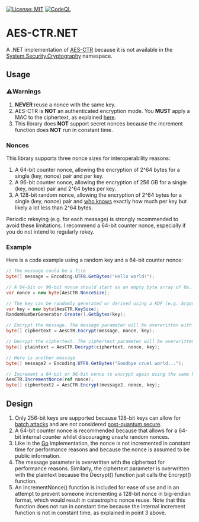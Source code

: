 [![License: MIT](https://img.shields.io/badge/License-MIT-blue.svg)](https://github.com/samuel-lucas6/AES-CTR.NET/blob/main/LICENSE)
[![CodeQL](https://github.com/samuel-lucas6/AES-CTR.NET/actions/workflows/codeql-analysis.yml/badge.svg)](https://github.com/samuel-lucas6/AES-CTR.NET/actions)

# AES-CTR.NET
A .NET implementation of [AES-CTR](https://en.wikipedia.org/wiki/Block_cipher_mode_of_operation#Counter_(CTR)) because it is not available in the [System.Security.Cryptography](https://docs.microsoft.com/en-us/dotnet/api/system.security.cryptography.ciphermode?view=net-6.0) namespace.

## Usage
### ⚠️Warnings
1. **NEVER** reuse a nonce with the same key.
2. AES-CTR is **NOT** an authenticated encryption mode. You **MUST** apply a MAC to the ciphertext, as explained [here](https://github.com/samuel-lucas6/Cryptography-Guidelines#message-authentication-codes).
3. This library does **NOT** support secret nonces because the increment function does **NOT** run in constant time.

### Nonces
This library supports three nonce sizes for interoperability reasons:
1. A 64-bit counter nonce, allowing the encryption of 2^64 bytes for a single (key, nonce) pair and per key.
2. A 96-bit counter nonce, allowing the encryption of 256 GB for a single (key, nonce) pair and 2^64 bytes per key.
3. A 128-bit random nonce, allowing the encryption of 2^64 bytes for a single (key, nonce) pair and [who knows](https://crypto.stackexchange.com/a/86710) exactly how much per key but likely a lot less than 2^64 bytes.

Periodic rekeying (e.g. for each message) is strongly recommended to avoid these limitations. I recommend a 64-bit counter nonce, especially if you do not intend to regularly rekey.

### Example
Here is a code example using a random key and a 64-bit counter nonce:

```c#
// The message could be a file
byte[] message = Encoding.UTF8.GetBytes("Hello world!");

// A 64-bit or 96-bit nonce should start as an empty byte array of 0s. A 128-bit nonce should be random
var nonce = new byte[AesCTR.NonceSize];

// The key can be randomly generated or derived using a KDF (e.g. Argon2, HKDF, etc)
var key = new byte[AesCTR.KeySize];
RandomNumberGenerator.Create().GetBytes(key);

// Encrypt the message. The message parameter will be overwritten with the ciphertext
byte[] ciphertext = AesCTR.Encrypt(message, nonce, key);

// Decrypt the ciphertext. The ciphertext parameter will be overwritten with the plaintext
byte[] plaintext = AesCTR.Decrypt(ciphertext, nonce, key);

// Here is another message
byte[] message2 = Encoding.UTF8.GetBytes("Goodbye cruel world...");

// Increment a 64-bit or 96-bit nonce to encrypt again using the same key. A 128-bit nonce should be random
AesCTR.IncrementNonce(ref nonce);
byte[] ciphertext2 = AesCTR.Encrypt(message2, nonce, key);
```

## Design
1. Only 256-bit keys are supported because 128-bit keys can allow for [batch attacks](https://blog.cr.yp.to/20151120-batchattacks.html) and are not considered [post-quantum secure](https://media.defense.gov/2021/Aug/04/2002821837/-1/-1/1/Quantum_FAQs_20210804.PDF).
2. A 64-bit counter nonce is recommended because that allows for a 64-bit internal counter whilst discouraging unsafe random nonces.
3. Like in the [Go](https://golang.org/src/crypto/cipher/ctr.go) implementation, the nonce is not incremented in constant time for performance reasons and because the nonce is assumed to be public information.
4. The message parameter is overwritten with the ciphertext for performance reasons. Similarly, the ciphertext parameter is overwritten with the plaintext because the Decrypt() function just calls the Encrypt() function.
5. An IncrementNonce() function is included for ease of use and in an attempt to prevent someone incrementing a 128-bit nonce in big-endian format, which would result in catastrophic nonce reuse. Note that this function does not run in constant time because the internal increment function is not in constant time, as explained in point 3 above.

